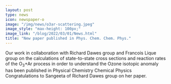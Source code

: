 ```yaml
---
layout: post
type: news
icon: newspaper-o
image: "/img/news/o3ar-scattering.jpeg" 
image_style: "max-height: 100px;"
image_link: "/blog/2022/03/01/News.html"
title: "New paper published in Phys. Chem. Chem. Phys."
---
```


Our work in collaboration with Richard Dawes group and Francois Lique group on the calculations of state-to-state cross sections and reaction rates of the O<sub>3</sub>+Ar process in order to understand the Ozone isotopic anomaly has been published in Physical Chemistry Chemical Physics Congratulations to Sangeeta of Richard Dawes group on her paper.
